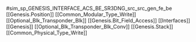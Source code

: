 #sim_sp_GENESIS_INTERFACE_ACS_BE_SR3DNG_src_src_gen_fe_be
[[Genesis.Position]]
[[Common_Modular_Type_Write]]
[[Optional_Blk_Transponder_Blk]]
[[Genesis.Bit_Field_Access]]
[[Interfaces]]
[[Genesis]]
[[Optional_Blk_Transponder_Blk_Conv]]
[[Genesis.Stack]]
[[Common_Physical_Type_Write]]
